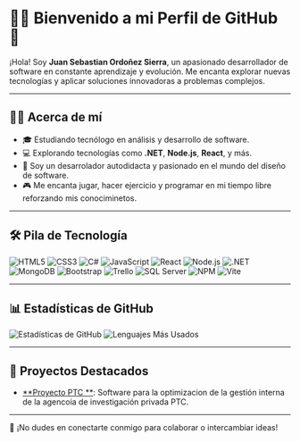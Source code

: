 # 👨‍💻 Bienvenido a mi Perfil de GitHub 👋

¡Hola! Soy **Juan Sebastian Ordoñez Sierra**, un apasionado desarrollador de software en constante aprendizaje y evolución. Me encanta explorar nuevas tecnologías y aplicar soluciones innovadoras a problemas complejos.

---

## 🧑‍🎓 Acerca de mí
- 🎓 Estudiando tecnólogo en análisis y desarrollo de software.
- 💻 Explorando tecnologías como **.NET**, **Node.js**, **React**, y más.
- 🌱 Soy un desarrolador autodidacta y pasionado en el mundo del diseño de software.
- 🎮 Me encanta jugar, hacer ejercicio y programar en mi tiempo libre reforzando mis conociminetos.

---

## 🛠️ Pila de Tecnología

![HTML5](https://img.shields.io/badge/-HTML5-E34F26?logo=html5&logoColor=white&style=flat)
![CSS3](https://img.shields.io/badge/-CSS3-1572B6?logo=css3&logoColor=white&style=flat)
![C#](https://img.shields.io/badge/-C%23-239120?logo=csharp&logoColor=white&style=flat)
![JavaScript](https://img.shields.io/badge/-JavaScript-F7DF1E?logo=javascript&logoColor=black&style=flat)
![React](https://img.shields.io/badge/-React-61DAFB?logo=react&logoColor=black&style=flat)
![Node.js](https://img.shields.io/badge/-Node.js-339933?logo=node.js&logoColor=white&style=flat)
![.NET](https://img.shields.io/badge/-.NET-512BD4?logo=dotnet&logoColor=white&style=flat)
![MongoDB](https://img.shields.io/badge/-MongoDB-47A248?logo=mongodb&logoColor=white&style=flat)
![Bootstrap](https://img.shields.io/badge/-Bootstrap-563D7C?logo=bootstrap&logoColor=white&style=flat)
![Trello](https://img.shields.io/badge/-Trello-0052CC?logo=trello&logoColor=white&style=flat)
![SQL Server](https://img.shields.io/badge/-SQL%20Server-CC2927?logo=microsoft-sql-server&logoColor=white&style=flat)
![NPM](https://img.shields.io/badge/-NPM-CB3837?logo=npm&logoColor=white&style=flat)
![Vite](https://img.shields.io/badge/-Vite-646CFF?logo=vite&logoColor=white&style=flat)

---

## 📊 Estadísticas de GitHub

![Estadísticas de GitHub](https://github-readme-stats.vercel.app/api?username=juanse0001&show_icons=true&theme=radical)
![Lenguajes Más Usados](https://github-readme-stats.vercel.app/api/top-langs/?username=juanse0001&layout=compact&theme=radical)

---

## 🚀 Proyectos Destacados

- [**Proyecto PTC **](https://github.com/juanse0001/PROYECTO-PTC): Software para la optimizacion de la gestión interna de la agencoia de investigación privada PTC.

---

🤝 ¡No dudes en conectarte conmigo para colaborar o intercambiar ideas!
